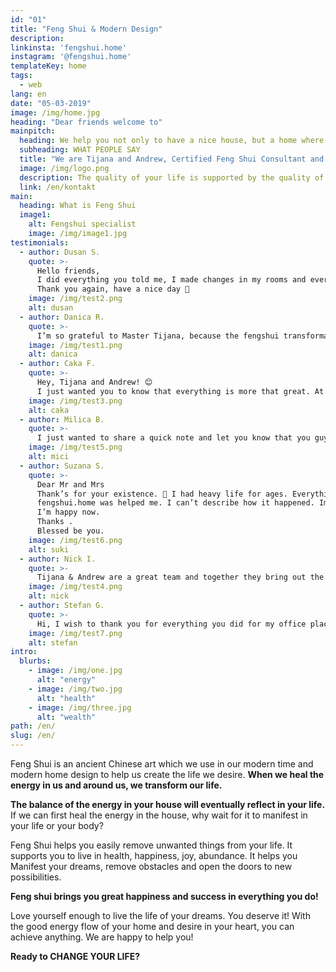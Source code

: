 ```yaml
---
id: "01"
title: "Feng Shui & Modern Design"
description: 
linkinsta: 'fengshui.home'
instagram: '@fengshui.home'
templateKey: home
tags:
  - web
lang: en
date: "05-03-2019"
image: /img/home.jpg
heading: "Dear friends welcome to"
mainpitch:
  heading: We help you not only to have a nice house, but a home where you feel wonderful. We help you live a wonderful life with good Feng Shui. We create good Feng Shui with Modern Design.
  subheading: WHAT PEOPLE SAY
  title: "We are Tijana and Andrew, Certified Feng Shui Consultant and Architects"
  image: /img/logo.png 
  description: The quality of your life is supported by the quality of the energy in your house. When you change your environment, you change your life. We often look for the change outside of us, when really what we need to do first is inner change, inside us and inside our space, to have happiness, luck and prosperity in all areas of life.
  link: /en/kontakt
main:
  heading: What is Feng Shui
  image1:
    alt: Fengshui specialist
    image: /img/image1.jpg
testimonials:
  - author: Dusan S.
    quote: >-
      Hello friends,  
      I did everything you told me, I made changes in my rooms and everything is greeeeat so far ❤️ Thank you so much, I can say that you guys changed my life 🙏
      Thank you again, have a nice day 👋
    image: /img/test2.png
    alt: dusan
  - author: Danica R.
    quote: >-
      I’m so grateful to Master Tijana, because the fengshui transformation of my room which she made brought the completly new energy and improved segments of my life which I wanted to be better! If I knew before how much this can change life and how much energy is important, I would book the consultation earlier!💖
    image: /img/test1.png
    alt: danica
  - author: Caka F.
    quote: >-
      Hey, Tijana and Andrew! 😊
      I just wanted you to know that everything is more that great. At first I had  a doubt, but meeting you was the best thing in world. ❤️
    image: /img/test3.png
    alt: caka
  - author: Milica B.
    quote: >-
      I just wanted to share a quick note and let you know that you guys do a really good job. I'm glad I decided to work with you.
    image: /img/test5.png
    alt: mici
  - author: Suzana S.
    quote: >-
      Dear Mr and Mrs
      Thank’s for your existence. 🙏 I had heavy life for ages. Everything was badly. I was trying to win it, but, it wasn’t change. Unfortunately, I staied in same situation.
      fengshui.home was helped me. I can’t describe how it happened. Imporant is that it was happened. Everything has improved.
      I’m happy now.
      Thanks .
      Blessed be you.
    image: /img/test6.png
    alt: suki
  - author: Nick I.
    quote: >-
      Tijana & Andrew are a great team and together they bring out the best in instilling a feel-good factor through a positive approach at looking at spaces as  places for the soul. Well done and good luck with your vision of feng shui!
    image: /img/test4.png
    alt: nick
  - author: Stefan G.
    quote: >-
      Hi, I wish to thank you for everything you did for my office place! The space feels much larger and brighter and everyone who enters feels the difference. My work goes much better and I have more clients and income coming to me!
    image: /img/test7.png
    alt: stefan
intro:
  blurbs:
    - image: /img/one.jpg
      alt: "energy"
    - image: /img/two.jpg
      alt: "health"
    - image: /img/three.jpg
      alt: "wealth"
path: /en/
slug: /en/
---
```


Feng Shui is an ancient Chinese art which we use in our modern time and modern home design to help us create the life we desire. <b>When we heal the energy in us and around us, we transform our life.</b> 

<b>The balance of the energy in your house will eventually reflect in your life.</b>
If we can first heal the energy in the house, why wait for it to manifest in your life or your body?

Feng Shui helps you easily remove unwanted things from your life. It supports you to live in health, happiness, joy, abundance. It helps you Manifest your dreams, remove obstacles and open the doors to new possibilities.

<b>Feng shui brings you great happiness and success in everything you do!</b>

Love yourself enough to live the life of your dreams. You deserve it! With the good energy flow of your home and desire in your heart, you can achieve anything. We are happy to help you!

<b>Ready to CHANGE YOUR LIFE?</b>